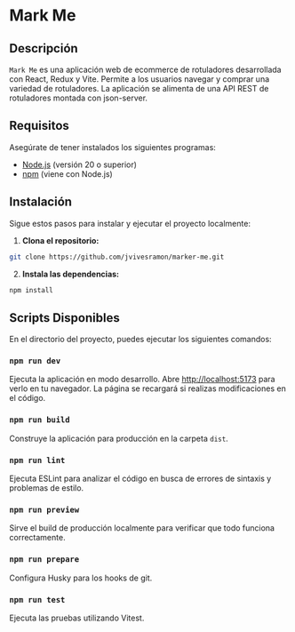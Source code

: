 # Mark Me

## Descripción

`Mark Me` es una aplicación web de ecommerce de rotuladores desarrollada con React, Redux y Vite. Permite a los usuarios navegar y comprar una variedad de rotuladores. La aplicación se alimenta de una API REST de rotuladores montada con json-server.

## Requisitos

Asegúrate de tener instalados los siguientes programas:

- [Node.js](https://nodejs.org/) (versión 20 o superior)
- [npm](https://www.npmjs.com/) (viene con Node.js)

## Instalación

Sigue estos pasos para instalar y ejecutar el proyecto localmente:

1. **Clona el repositorio:**

```sh
git clone https://github.com/jvivesramon/marker-me.git
```

2. **Instala las dependencias:**

```sh
npm install
```

## Scripts Disponibles

En el directorio del proyecto, puedes ejecutar los siguientes comandos:

### `npm run dev`

Ejecuta la aplicación en modo desarrollo.
Abre [http://localhost:5173](http://localhost:5173) para verlo en tu navegador.
La página se recargará si realizas modificaciones en el código.

### `npm run build`

Construye la aplicación para producción en la carpeta `dist`.

### `npm run lint`

Ejecuta ESLint para analizar el código en busca de errores de sintaxis y problemas de estilo.

### `npm run preview`

Sirve el build de producción localmente para verificar que todo funciona correctamente.

### `npm run prepare`

Configura Husky para los hooks de git.

### `npm run test`

Ejecuta las pruebas utilizando Vitest.

